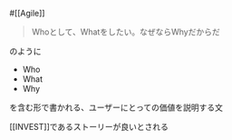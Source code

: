 #[[Agile]]

> Whoとして、Whatをしたい。なぜならWhyだからだ

のように

- Who
- What
- Why

を含む形で書かれる、ユーザーにとっての価値を説明する文

[[INVEST]]であるストーリーが良いとされる
